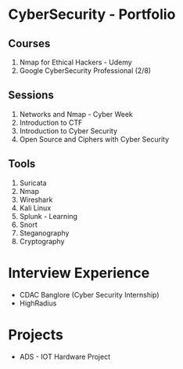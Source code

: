 # CyberSecurity - Portfolio

## Courses
1. Nmap for Ethical Hackers - Udemy
2. Google CyberSecurity Professional (2/8)

## Sessions
1. Networks and Nmap - Cyber Week
2. Introduction to CTF
3. Introduction to Cyber Security
4. Open Source and Ciphers with Cyber Security

## Tools
1. Suricata
2. Nmap
3. Wireshark
4. Kali Linux
5. Splunk - Learning
6. Snort
7. Steganography 
8. Cryptography

# Interview Experience
- CDAC Banglore (Cyber Security Internship)
- HighRadius

# Projects
- ADS - IOT Hardware Project
